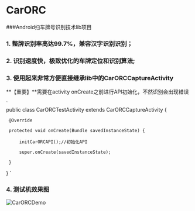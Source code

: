 # CarORC
###Android扫车牌号识别技术lib项目

### 1. 整牌识别率高达99.7%，兼容汉字识别识别； 　　
### 2. 识别速度快，极致优化的车牌定位和识别算法;
### 3. 使用起来非常方便直接继承lib中的CarORCCaptureActivity
**【重要】**需要在activity onCreate之前进行API初始化，不然识别会出现错误


`    
public class CarORCTestActivity extends CarORCCaptureActivity {

     @Override

     protected void onCreate(Bundle savedInstanceState) {

         initCarORCAPI();//初始化API

         super.onCreate(savedInstanceState);

     }
 }
      `
### 4. 测试机效果图
![CarORCDemo](http://m.qpic.cn/psb?/V13dxhH52XJVF2/0kIPwJuvdkw6pYGQAk1Gz1*MzhtF0.*jP04oyf6EQQI!/b/dLwAAAAAAAAA&bo=SwG7AgAAAAARB8M!&rf=viewer_4)

